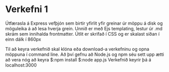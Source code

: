 # Verkefni 1

Útfærasla á Express vefþjón sem birtir yfirlit yfir greinar úr möppu á disk og möguleika á að lesa hverja grein.
Unnið er með Ejs templating, lestur úr .md skrám sem innihalda frontmatter.
Útlit er skrifað í CSS og er skalast síðan í einn dálk í 860px

Til að keyra verkefnið skal klóna eða download-a verkefninu og opna möppuna í command line.
Að því gefnu að Node.js og npm séu sett upp ætti að vera nóg að keyra 
$:npm install
$:node app.js
Verkefnið keyrir þá á localhost:3000
